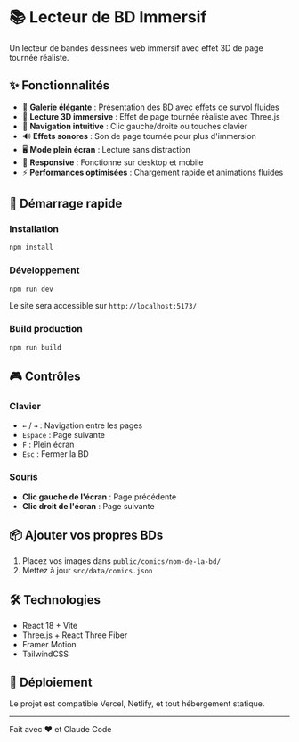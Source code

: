 # 📚 Lecteur de BD Immersif

Un lecteur de bandes dessinées web immersif avec effet 3D de page tournée réaliste.

## ✨ Fonctionnalités

- 🎨 **Galerie élégante** : Présentation des BD avec effets de survol fluides
- 📖 **Lecture 3D immersive** : Effet de page tournée réaliste avec Three.js
- 🎯 **Navigation intuitive** : Clic gauche/droite ou touches clavier
- 🔊 **Effets sonores** : Son de page tournée pour plus d'immersion
- 🖥️ **Mode plein écran** : Lecture sans distraction
- 📱 **Responsive** : Fonctionne sur desktop et mobile
- ⚡ **Performances optimisées** : Chargement rapide et animations fluides

## 🚀 Démarrage rapide

### Installation
```bash
npm install
```

### Développement
```bash
npm run dev
```

Le site sera accessible sur `http://localhost:5173/`

### Build production
```bash
npm run build
```

## 🎮 Contrôles

### Clavier
- `←` / `→` : Navigation entre les pages
- `Espace` : Page suivante
- `F` : Plein écran
- `Esc` : Fermer la BD

### Souris
- **Clic gauche de l'écran** : Page précédente
- **Clic droit de l'écran** : Page suivante

## 📦 Ajouter vos propres BDs

1. Placez vos images dans `public/comics/nom-de-la-bd/`
2. Mettez à jour `src/data/comics.json`

## 🛠️ Technologies

- React 18 + Vite
- Three.js + React Three Fiber
- Framer Motion
- TailwindCSS

## 🚀 Déploiement

Le projet est compatible Vercel, Netlify, et tout hébergement statique.

---

Fait avec ❤️ et Claude Code
